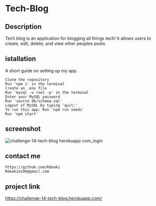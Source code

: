 # Tech-Blog

## Description

Tech blog is an application for blogging all things tech! It allows users to create, edit, delete, and view other peoples posts.

## istallation

A short guide on setting up my app.

```
Clone the repository
Run 'npm i' in the terminal
Create an .env file
Run 'mysql -u root -p' in the terminal
Enter your MySQL password
Run 'source db/schema.sql'
Logout of MySQL by typing 'quit;'
To run this app: Run 'npm run seeds'
Run 'npm start'
```

## screenshot

![challenge-14-tech-blog herokuapp com_login](https://user-images.githubusercontent.com/106924254/198340760-92731879-7938-4fbe-9acc-e38da67e2348.png)

## contact me
```
https://github.com/Rdeaki
Rdeakins96@gmail.com
```

## project link

https://challenge-14-tech-blog.herokuapp.com/ 
